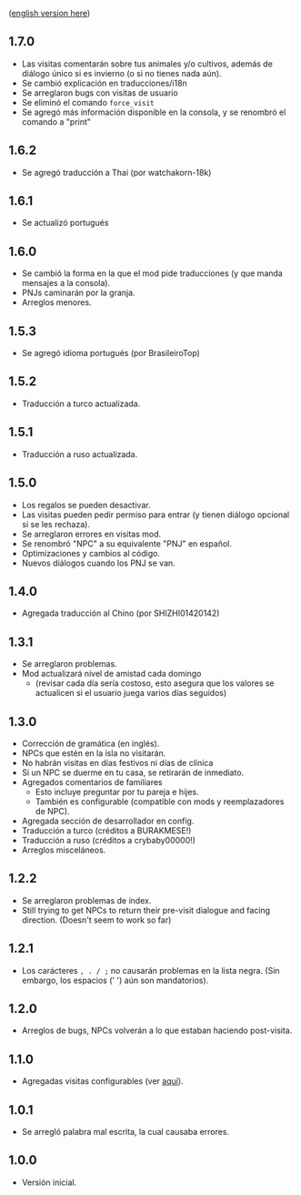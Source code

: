([english version here](https://github.com/misty-spring/FarmhouseVisits/blob/main/CHANGELOG.md))

## 1.7.0
- Las visitas comentarán sobre tus animales y/o cultivos, además de diálogo único si es invierno (o si no tienes nada aún).
- Se cambió explicación en traducciones/i18n
- Se arreglaron bugs con visitas de usuario
- Se eliminó el comando `force_visit`
- Se agregó más información disponible en la consola, y se renombró el comando a "print"

## 1.6.2
- Se agregó traducción a Thai (por watchakorn-18k)

## 1.6.1
- Se actualizó portugués

## 1.6.0
- Se cambió la forma en la que el mod pide traducciones (y que manda mensajes a la consola).
- PNJs caminarán por la granja.
- Arreglos menores.

## 1.5.3
- Se agregó idioma portugués (por BrasileiroTop)

## 1.5.2
- Traducción a turco actualizada.

## 1.5.1
- Traducción a ruso actualizada.

## 1.5.0
- Los regalos se pueden desactivar.
- Las visitas pueden pedir permiso para entrar (y tienen diálogo opcional si se les rechaza).
- Se arreglaron errores en visitas mod.
- Se renombró "NPC" a su equivalente "PNJ" en español.
- Optimizaciones y cambios al código.
- Nuevos diálogos cuando los PNJ se van.

## 1.4.0
- Agregada traducción al Chino (por SHIZHI01420142)

## 1.3.1
- Se arreglaron problemas.
- Mod actualizará nivel de amistad cada domingo
  - (revisar cada día sería costoso, esto asegura que los valores se actualicen si el usuario juega varios días seguidos)

## 1.3.0
- Corrección de gramática (en inglés).
- NPCs que estén en la isla no visitarán.
- No habrán visitas en días festivos ni días de clínica
- Si un NPC se duerme en tu casa, se retirarán de inmediato.
- Agregados comentarios de familiares
  - Esto incluye preguntar por tu pareja e hijes.
  - También es configurable (compatible con mods y reemplazadores de NPC).
- Agregada sección de desarrollador en config.
- Traducción a turco (créditos a BURAKMESE!)
- Traducción a ruso (créditos a crybaby00000!)
- Arreglos misceláneos.

## 1.2.2
- Se arreglaron problemas de índex.
- Still trying to get NPCs to return their pre-visit dialogue and facing direction. (Doesn't seem to work so far)

## 1.2.1
- Los carácteres `, . / ;` no causarán problemas en la lista negra. (Sin embargo, los espacios (' ') aún son mandatorios).

## 1.2.0
- Arreglos de bugs, NPCs volverán a lo que estaban haciendo post-visita.

## 1.1.0
- Agregadas visitas configurables (ver [aquí](https://github.com/misty-spring/FarmhouseVisits/blob/main/README.md)).

## 1.0.1
- Se arregló palabra mal escrita, la cual causaba errores.

## 1.0.0
- Versión inicial.
